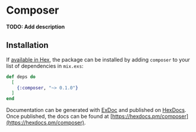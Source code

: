 # Composer

**TODO: Add description**

## Installation

If [available in Hex](https://hex.pm/docs/publish), the package can be installed
by adding `composer` to your list of dependencies in `mix.exs`:

```elixir
def deps do
  [
    {:composer, "~> 0.1.0"}
  ]
end
```

Documentation can be generated with [ExDoc](https://github.com/elixir-lang/ex_doc)
and published on [HexDocs](https://hexdocs.pm). Once published, the docs can
be found at [https://hexdocs.pm/composer](https://hexdocs.pm/composer).

